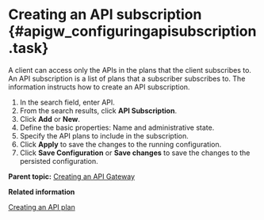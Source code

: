 # Creating an API subscription {#apigw_configuringapisubscription .task}

A client can access only the APIs in the plans that the client subscribes to. An API subscription is a list of plans that a subscriber subscribes to. The information instructs how to create an API subscription.

1.   In the search field, enter API. 
2.   From the search results, click **API Subscription**. 
3.   Click **Add** or **New**. 
4.   Define the basic properties: Name and administrative state. 
5.   Specify the API plans to include in the subscription. 
6.   Click **Apply** to save the changes to the running configuration. 
7.   Click **Save Configuration** or **Save changes** to save the changes to the persisted configuration. 

**Parent topic:** [Creating an API Gateway](apigw_configuringapigw.md)

**Related information**  


[Creating an API plan](apigw_configuringapiplan.md)

